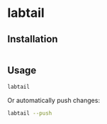 # labtail

## Installation

```

```

## Usage

```bash
labtail
```

Or automatically push changes:

```bash
labtail --push
```
